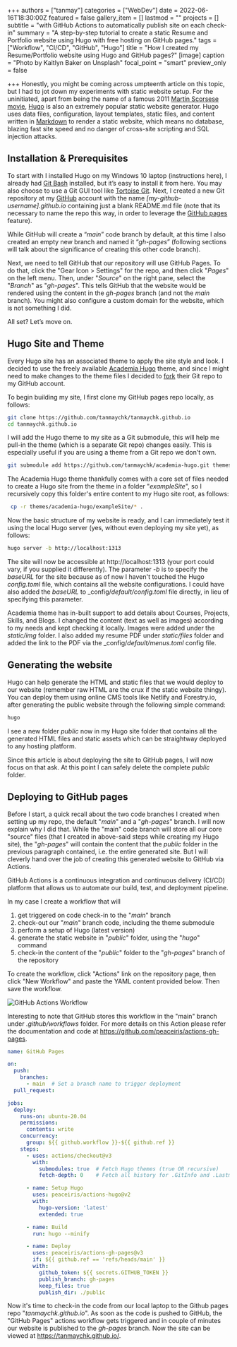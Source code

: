+++
authors = ["tanmay"]
categories = ["WebDev"]
date = 2022-06-16T18:30:00Z
featured = false
gallery_item = []
lastmod = ""
projects = []
subtitle = "with GitHub Actions to automatically publish site on each check-in"
summary = "A step-by-step tutorial to create a static Resume and Portfolio website using Hugo with free hosting on GitHub pages."
tags = ["Workflow", "CI/CD", "GitHub", "Hugo"]
title = "How I created my Resume/Portfolio website using Hugo and GitHub pages?"
[image]
caption = "Photo by Kaitlyn Baker on Unsplash"
focal_point = "smart"
preview_only = false

+++
Honestly, you might be coming across umpteenth article on this topic, but I had to jot down my experiments with static website setup. For the uninitiated, apart from being the name of a famous 2011 [Martin Scorsese movie](https://en.wikipedia.org/wiki/Hugo_(film)), [Hugo](https://gohugo.io/) is also an extremely popular static website generator. Hugo uses data files, configuration, layout templates, static files, and content written in [Markdown](https://en.wikipedia.org/wiki/Markdown "Markdown") to render a static website, which means no database, blazing fast site speed and no danger of cross-site scripting and SQL injection attacks.

## Installation & Prerequisites

To start with I installed Hugo on my Windows 10 laptop (instructions here), I already had [Git Bash](https://git-scm.com/download/win) installed, but it’s easy to install it from here. You may also choose to use a Git GUI tool like [Tortoise Git](https://tortoisegit.org/). Next, I created a new Git repository at my [GitHub](https://github.com/) account with the name _\[my-github-username\].github.io_ containing just a blank README.md file (note that its necessary to name the repo this way, in order to leverage the [GitHub pages](https://pages.github.com/) feature).

While GitHub will create a “_main_” code branch by default, at this time I also created an empty new branch and named it “_gh-pages_” (following sections will talk about the significance of creating this other code branch).

Next, we need to tell GitHub that our repository will use GitHub Pages. To do that, click the "Gear Icon > Settings" for the repo, and then click "_Pages_" on the left menu. Then, under "_Source_" on the right pane, select the "_Branch_" as "_gh-pages_". This tells GitHub that the website would be rendered using the content in the _gh-pages_ branch (and not the _main_ branch). You might also configure a custom domain for the website, which is not something I did.

All set? Let’s move on.

## Hugo Site and Theme

Every Hugo site has an associated theme to apply the site style and look. I decided to use the freely available [Academia Hugo](https://github.com/themefisher/academia-hugo) theme, and since I might need to make changes to the theme files I decided to [fork](https://github.com/tanmaychk/academia-hugo) their Git repo to my GitHub account.

To begin building my site, I first clone my GitHub pages repo locally, as follows:

```bash
git clone https://github.com/tanmaychk/tanmaychk.github.io
cd tanmaychk.github.io
```

I will add the Hugo theme to my site as a Git submodule, this will help me pull-in the theme (which is a separate Git repo) changes easily. This is especially useful if you are using a theme from a Git repo we don't own.

```bash
git submodule add https://github.com/tanmaychk/academia-hugo.git themes/academia-hugo
```

The Academia Hugo theme thankfully comes with a core set of files needed to create a Hugo site from the theme in a folder "_exampleSite_", so I recursively copy this folder's entire content to my Hugo site root, as follows:

```bash
 cp -r themes/academia-hugo/exampleSite/* . 
```

Now the basic structure of my website is ready, and I can immediately test it using the local Hugo server (yes, without even deploying my site yet), as follows:

```bash
hugo server -b http://localhost:1313
```

The site will now be accessible at http://localhost:1313 (your port could vary, if you supplied it differently). The parameter _-b_ is to specify the _baseURL_ for the site because as of now I haven't touched the Hugo _config.toml_ file, which contains all the website configurations. I could have also added the _baseURL_ to _config/_default/config.toml_ file directly, in lieu of specifying this parameter.

Academia theme has in-built support to add details about Courses, Projects, Skills, and Blogs. I changed the content (text as well as images) according to my needs and kept checking it locally. Images were added under the _static/img_ folder. I also added my resume PDF under _static/files_ folder and added the link to the PDF via the  _config/_default/menus.toml_ config file.

## Generating the website

Hugo can help generate the HTML and static files that we would deploy to our website (remember raw HTML are the crux if the static website thingy). You can deploy them using online CMS tools like Netlify and Forestry.io, after generating the public website through the following simple command:

```bash
hugo
```

I see a new folder _public_ now in my Hugo site folder that contains all the generated HTML files and static assets which can be straightway deployed to any hosting platform.

Since this article is about deploying the site to GitHub pages, I will now focus on that ask. At this point I can safely delete the complete _public_ folder.

## Deploying to GitHub pages

Before I start, a quick recall about the two code branches I created when setting up my repo, the default "_main_" and a "_gh-pages_" branch. I will now explain why I did that. While the "main" code branch will store all our core "source" files (that I created in above-said steps while creating my Hugo site), the "_gh-pages_" will contain the content that the _public_ folder in the previous paragraph contained, i.e. the entire generated site. But I will cleverly hand over the job of creating this generated website to GitHub via Actions.

GitHub Actions is a continuous integration and continuous delivery (CI/CD) platform that allows us to automate our build, test, and deployment pipeline.

In my case I create a workflow that will

1. get triggered on code check-in to the "_main_" branch
2. check-out our "_main_" branch code, including the theme submodule
3. perform a setup of Hugo (latest version)
4. generate the static website in "_public_" folder, using the "_hugo_" command
5. check-in the content of the "_public_" folder to the "_gh-pages_" branch of the repository

To create the workflow, click "Actions" link on the repository page, then click "New Workflow" and paste the YAML content provided below. Then save the workflow.


![GitHub Actions Workflow](post/gh-actions.jpg)

Interesting to note that GitHub stores this workflow in the "main" branch under _.github/workflows_ folder. For more details on this Action please refer the documentation and code at https://github.com/peaceiris/actions-gh-pages.

```yaml
name: GitHub Pages

on:
  push:
    branches:
      - main  # Set a branch name to trigger deployment
  pull_request:

jobs:
  deploy:
    runs-on: ubuntu-20.04
    permissions:
      contents: write
    concurrency:
      group: ${{ github.workflow }}-${{ github.ref }}
    steps:
      - uses: actions/checkout@v3
        with:
          submodules: true  # Fetch Hugo themes (true OR recursive)
          fetch-depth: 0    # Fetch all history for .GitInfo and .Lastmod

      - name: Setup Hugo
        uses: peaceiris/actions-hugo@v2
        with:
          hugo-version: 'latest'
          extended: true

      - name: Build
        run: hugo --minify

      - name: Deploy
        uses: peaceiris/actions-gh-pages@v3
        if: ${{ github.ref == 'refs/heads/main' }}
        with:
          github_token: ${{ secrets.GITHUB_TOKEN }}
          publish_branch: gh-pages
          keep_files: true
          publish_dir: ./public
```

Now it's time to check-in the code from our local laptop to the Github pages repo "_tanmaychk.github.io_". As soon as the code is pushed to GitHub, the "GitHub Pages" actions workflow gets triggered and in couple of minutes our website is published to the _gh-pages_ branch. Now the site can be viewed at https://tanmaychk.github.io/.